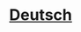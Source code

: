 # [Deutsch](https://www.uni-kassel.de/uni/studium/deutsch-lehramtsfach/pruefungsordnung-und-modulhandbuch#c40200)
